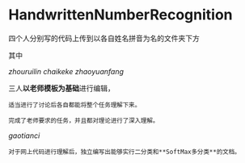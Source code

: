 # HandwrittenNumberRecognition
四个人分别写的代码上传到以各自姓名拼音为名的文件夹下方

其中


*zhouruilin chaikeke zhaoyuanfang*

 三人**以老师模板为基础**进行编辑，

    适当进行了讨论后各自都能将整个任务理解下来。

    完成了老师要求的任务，并且都对理论进行了深入理解。

*gaotianci*

    对于网上代码进行理解后，独立编写出能够实行二分类和**SoftMax多分类**的文档。